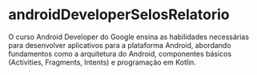 # androidDeveloperSelosRelatorio
O curso Android Developer do Google ensina as habilidades necessárias para desenvolver aplicativos para a plataforma Android, abordando fundamentos como a arquitetura do Android, componentes básicos (Activities, Fragments, Intents) e programação em Kotlin. 
